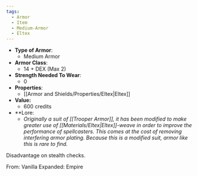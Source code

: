 ```yaml
---
tags:
  - Armor
  - Item
  - Medium-Armor
  - Eltex
---
```

- __Type of Armor__:
	* Medium Armor
- __Armor Class__:
	* 14 + DEX (Max 2)
- __Strength Needed To Wear__:
	* 0
- __Properties__:
	* [[Armor and Shields/Properties/Eltex|Eltex]]
- **Value:**
	- 600 credits
- **Lore:
	- *Originally a suit of [[Trooper Armor]], it has been modified to make greater use of [[Materials/Eltex|Eltex]]-weave in order to improve the performance of spellcasters. This comes at the cost of removing interfering armor plating. Because this is a modified suit, armor like this is rare to find.*

Disadvantage on stealth checks.

From: Vanilla Expanded: Empire